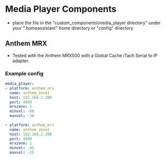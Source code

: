 # Media Player Components

- place the file in the "custom_components\media_player directory" under your ".homeassistant" home directory or "config" directory

## Anthem MRX

- Tested with the Anthem MRX500 with a Global Cache iTach Serial to IP adapter.


### Example config
```yaml
media_player:
- platform: anthem_mrx
  name: anthem_zone1
  host: 192.168.2.200
  port: 4999
  mrxzone: 1
  minvol: -60
  maxvol: -30
  
- platform: anthem_mrx
  name: anthem_zone2
  host: 192.168.2.200
  port: 4999
  mrxzone: 2
  minvol: -45
  maxvol: -25
```

